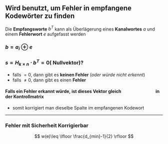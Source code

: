## Wird benutzt, um Fehler in empfangene Kodewörter zu finden


Die **Empfangsworte** $b^{T}$ kann als Überlägerung eines **Kanalwortes** $a$ und einem **Fehlerwort** $e$ aufgefasst werden
### $b=a_{i} \oplus e$

### $s = H_{k \times n} \cdot b^{T}=0(\text{ Nullvektor})?$
- falls $= 0$, dann gibt es **keinen Fehler** (*oder würde nicht erkennt*)
- falls $\not =0$, dann gibt es einen **Fehler**

#### Falls ein Fehler erkannt würde, ist dieses Vektor gleich <span style="color:#ffffff">wie eine Spalte</span> in der Kontrollmatrix
- somit korrigiert man dieselbe Spalte im empfangenen Kodewort

---
### Fehler mit Sicherheit Korrigierbar
$$
w(e)\leq \lfloor \frac{d_{min}-1}{2} \rfloor 
$$
